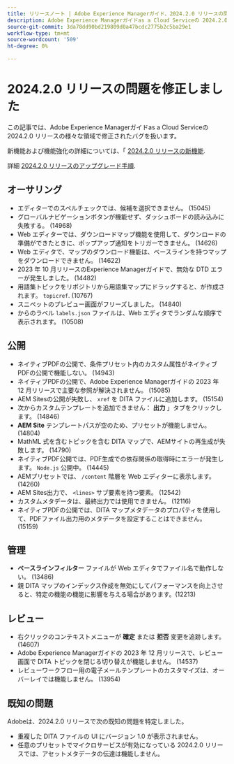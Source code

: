 ```yaml
---
title: リリースノート | Adobe Experience Managerガイド、2024.2.0 リリースの問題を修正しました
description: Adobe Experience Managerガイドas a Cloud Serviceの 2024.2.0 リリースのバグ修正について説明します。
source-git-commit: 3da78dd90bd219809d0a47bcdc2775b2c5ba29e1
workflow-type: tm+mt
source-wordcount: '509'
ht-degree: 0%

---
```


# 2024.2.0 リリースの問題を修正しました

この記事では、Adobe Experience Managerガイドas a Cloud Serviceの 2024.2.0 リリースの様々な領域で修正されたバグを扱います。

新機能および機能強化の詳細については、「 [2024.2.0 リリースの新機能](whats-new-2024-2-0.md).

詳細 [2024.2.0 リリースのアップグレード手順](upgrade-instructions-2024-2-0.md).



## オーサリング

- エディターでのスペルチェックでは、候補を選択できません。 (15045)
- グローバルナビゲーションボタンが機能せず、ダッシュボードの読み込みに失敗する。 (14968)
- Web エディターでは、ダウンロードマップ機能を使用して、ダウンロードの準備ができたときに、ポップアップ通知をトリガーできません。 (14626)
- Web エディタで、マップのダウンロード機能は、ベースラインを持つマップをダウンロードできません。 (14622)
- 2023 年 10 月リリースのExperience Managerガイドで、無効な DTD エラーが発生しました。 (14482)
- 用語集トピックをリポジトリから用語集マップにドラッグすると、が作成されます。 `topicref`. (10767)
- スニペットのプレビュー画面がフリーズしました。 (14840)
- からのラベル `labels.json` ファイルは、Web エディタでランダムな順序で表示されます。 (10508)

## 公開

- ネイティブPDFの公開で、条件プリセット内のカスタム属性がネイティブPDFの公開で機能しない。 (14943)
- ネイティブPDFの公開で、Adobe Experience Managerガイドの 2023 年 12 月リリースで主要な参照が解決されません。 (15085)
- AEM Sitesの公開が失敗し、 `xref` を DITA ファイルに追加します。 (15154)
- 次からカスタムテンプレートを追加できません： **出力** 」タブをクリックします。 (14846)
- **AEM Site** テンプレートパスが空のため、プリセットが機能しません。 (14804)
- MathML 式を含むトピックを含む DITA マップで、AEMサイトの再生成が失敗します。 (14790)
- ネイティブPDF公開では、PDF生成での依存関係の取得時にエラーが発生します。 `Node.js` 公開中。 (14445)
- AEMプリセットでは、 `/content` 階層を Web エディターに表示します。 (14260)
- AEM Sites出力で、 `<lines>` サブ要素を持つ要素。 (12542)
- カスタムメタデータは、最終出力では使用できません。 (12116)
- ネイティブPDFの公開では、DITA マップメタデータのプロパティを使用して、PDFファイル出力用のメタデータを設定することはできません。 (15159)



## 管理

- **ベースラインフィルター** ファイルが Web エディタでファイル名で動作しない。 (13486)
- 親 DITA マップのインデックス作成を無効にしてパフォーマンスを向上させると、特定の機能の機能に影響を与える場合があります。(12213)


## レビュー

- 右クリックのコンテキストメニューが **確定** または **拒否** 変更を追跡します。 (14607)
- Adobe Experience Managerガイドの 2023 年 12 月リリースで、レビュー画面で DITA トピックを閉じる切り替えが機能しません。 (14537)
- レビューワークフロー用の電子メールテンプレートのカスタマイズは、オーバーレイでは機能しません。 (13954)

## 既知の問題

Adobeは、2024.2.0 リリースで次の既知の問題を特定しました。

- 重複した DITA ファイルの UI にバージョン 1.0 が表示されません。
- 任意のプリセットでマイクロサービスが有効になっている 2024.2.0 リリースでは、アセットメタデータの伝達は機能しません。

